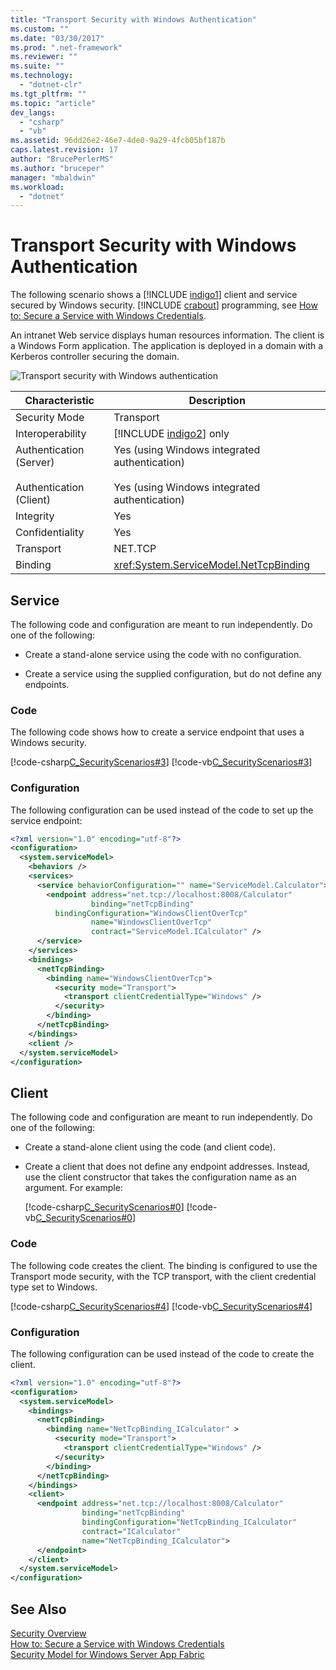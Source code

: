 ```yaml
---
title: "Transport Security with Windows Authentication"
ms.custom: ""
ms.date: "03/30/2017"
ms.prod: ".net-framework"
ms.reviewer: ""
ms.suite: ""
ms.technology: 
  - "dotnet-clr"
ms.tgt_pltfrm: ""
ms.topic: "article"
dev_langs: 
  - "csharp"
  - "vb"
ms.assetid: 96dd26e2-46e7-4de0-9a29-4fcb05bf187b
caps.latest.revision: 17
author: "BrucePerlerMS"
ms.author: "bruceper"
manager: "mbaldwin"
ms.workload: 
  - "dotnet"
---
```

# Transport Security with Windows Authentication
The following scenario shows a [!INCLUDE [indigo1](../../../../includes/indigo1-md.md)] client and service secured by Windows security. [!INCLUDE [crabout](../../../../includes/crabout-md.md)] programming, see [How to: Secure a Service with Windows Credentials](../../../../docs/framework/wcf/how-to-secure-a-service-with-windows-credentials.md).  

 An intranet Web service displays human resources information. The client is a Windows Form application. The application is deployed in a domain with a Kerberos controller securing the domain.  

 ![Transport security with Windows authentication](../../../../docs/framework/wcf/feature-details/media/securedbywindows.gif "SecuredByWindows")  


|                       Characteristic                        |                                               Description                                               |
|-------------------------------------------------------------|---------------------------------------------------------------------------------------------------------|
|                        Security Mode                        |                                                Transport                                                |
|                      Interoperability                       |                      [!INCLUDE [indigo2](../../../../includes/indigo2-md.md)] only                      |
| Authentication (Server)<br /><br /> Authentication (Client) | Yes (using Windows integrated authentication)<br /><br /> Yes (using Windows integrated authentication) |
|                          Integrity                          |                                                   Yes                                                   |
|                       Confidentiality                       |                                                   Yes                                                   |
|                          Transport                          |                                                 NET.TCP                                                 |
|                           Binding                           |                                <xref:System.ServiceModel.NetTcpBinding>                                 |

## Service  
 The following code and configuration are meant to run independently. Do one of the following:  

-   Create a stand-alone service using the code with no configuration.  

-   Create a service using the supplied configuration, but do not define any endpoints.  

### Code  
 The following code shows how to create a service endpoint that uses a Windows security.  

 [!code-csharp[C_SecurityScenarios#3](../../../../samples/snippets/csharp/VS_Snippets_CFX/c_securityscenarios/cs/source.cs#3)]
 [!code-vb[C_SecurityScenarios#3](../../../../samples/snippets/visualbasic/VS_Snippets_CFX/c_securityscenarios/vb/source.vb#3)]  

### Configuration  
 The following configuration can be used instead of the code to set up the service endpoint:  

```xml  
<?xml version="1.0" encoding="utf-8"?>  
<configuration>  
  <system.serviceModel>  
    <behaviors />  
    <services>  
      <service behaviorConfiguration="" name="ServiceModel.Calculator">  
        <endpoint address="net.tcp://localhost:8008/Calculator"   
                  binding="netTcpBinding"  
          bindingConfiguration="WindowsClientOverTcp"   
                  name="WindowsClientOverTcp"  
                  contract="ServiceModel.ICalculator" />  
      </service>  
    </services>  
    <bindings>  
      <netTcpBinding>  
        <binding name="WindowsClientOverTcp">  
          <security mode="Transport">  
            <transport clientCredentialType="Windows" />  
          </security>  
        </binding>  
      </netTcpBinding>  
    </bindings>  
    <client />  
  </system.serviceModel>  
</configuration>  
```  

## Client  
 The following code and configuration are meant to run independently. Do one of the following:  

- Create a stand-alone client using the code (and client code).  

- Create a client that does not define any endpoint addresses. Instead, use the client constructor that takes the configuration name as an argument. For example:  

   [!code-csharp[C_SecurityScenarios#0](../../../../samples/snippets/csharp/VS_Snippets_CFX/c_securityscenarios/cs/source.cs#0)]
   [!code-vb[C_SecurityScenarios#0](../../../../samples/snippets/visualbasic/VS_Snippets_CFX/c_securityscenarios/vb/source.vb#0)]  

### Code  
 The following code creates the client. The binding is configured to use the Transport mode security, with the TCP transport, with the client credential type set to Windows.  

 [!code-csharp[C_SecurityScenarios#4](../../../../samples/snippets/csharp/VS_Snippets_CFX/c_securityscenarios/cs/source.cs#4)]
 [!code-vb[C_SecurityScenarios#4](../../../../samples/snippets/visualbasic/VS_Snippets_CFX/c_securityscenarios/vb/source.vb#4)]  

### Configuration  
 The following configuration can be used instead of the code to create the client.  

```xml  
<?xml version="1.0" encoding="utf-8"?>  
<configuration>  
  <system.serviceModel>  
    <bindings>  
      <netTcpBinding>  
        <binding name="NetTcpBinding_ICalculator" >  
          <security mode="Transport">  
            <transport clientCredentialType="Windows" />  
          </security>  
        </binding>  
      </netTcpBinding>  
    </bindings>  
    <client>  
      <endpoint address="net.tcp://localhost:8008/Calculator"   
                binding="netTcpBinding"            
                bindingConfiguration="NetTcpBinding_ICalculator"   
                contract="ICalculator"  
                name="NetTcpBinding_ICalculator">  
      </endpoint>  
    </client>  
  </system.serviceModel>  
</configuration>  
```  

## See Also  
 [Security Overview](../../../../docs/framework/wcf/feature-details/security-overview.md)  
 [How to: Secure a Service with Windows Credentials](../../../../docs/framework/wcf/how-to-secure-a-service-with-windows-credentials.md)  
 [Security Model for Windows Server App Fabric](http://go.microsoft.com/fwlink/?LinkID=201279&clcid=0x409)
